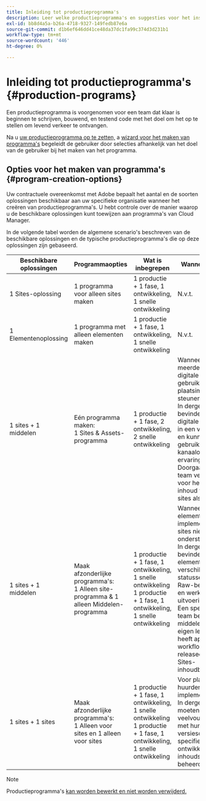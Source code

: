 ```yaml
---
title: Inleiding tot productieprogramma's
description: Leer welke productieprogramma's en suggesties voor het instellen van uw eigen programma zijn.
exl-id: bb8d4a5a-b26a-4718-9327-149fedb87e6a
source-git-commit: d1b6ef646dd41ce48da37dc1fa99c374d3d231b1
workflow-type: tm+mt
source-wordcount: '446'
ht-degree: 0%

---
```



# Inleiding tot productieprogramma&#39;s {#production-programs}

Een productieprogramma is voorgenomen voor een team dat klaar is beginnen te schrijven, bouwend, en testend code met het doel om het op te stellen om levend verkeer te ontvangen.

Na u [uw productieprogramma op te zetten,](creating-production-programs.md) a [wizard voor het maken van programma&#39;s](using-the-wizard.md) begeleidt de gebruiker door selecties afhankelijk van het doel van de gebruiker bij het maken van het programma.

## Opties voor het maken van programma&#39;s {#program-creation-options}

Uw contractuele overeenkomst met Adobe bepaalt het aantal en de soorten oplossingen beschikbaar aan uw specifieke organisatie wanneer het creëren van productieprogramma&#39;s. U hebt controle over de manier waarop u de beschikbare oplossingen kunt toewijzen aan programma&#39;s van Cloud Manager.

In de volgende tabel worden de algemene scenario&#39;s beschreven van de beschikbare oplossingen en de typische productieprogramma&#39;s die op deze oplossingen zijn gebaseerd.

| Beschikbare oplossingen | Programmaopties | Wat is inbegrepen | Wanneer gebruiken | Voorbeelden |
|---------------------|-------------------------------------------------------------------------------|--------------------------------------------------------------------------------------------------------------------------|-------------------------------------------------------------------------------------------------------------------------------------------------------------------------------------------------------------------------------------------------------------------------------------------------------------------------------------------------|--------------------------------------------------------------------------------------------------------------------------------------------------------------------------------------------------------------------------------------------------------------------------------------------------------------------------------------------------------------------------------------------------------------------------------------------------------------------------|
| 1 Sites-oplossing | 1 programma voor alleen sites maken | 1 productie + 1 fase, 1 ontwikkeling, 1 snelle ontwikkeling | N.v.t. | N.v.t. |
| 1 Elementenoplossing | 1 programma met alleen elementen maken | 1 productie + 1 fase, 1 ontwikkeling, 1 snelle ontwikkeling | N.v.t. | N.v.t. |
| 1 sites + 1 middelen | Eén programma maken: <br>1 Sites &amp; Assets-programma | 1 productie + 1 fase, 2 ontwikkeling, 2 snelle ontwikkeling | Wanneer een meerderheid van de digitale activa wordt gebruikt om de plaatsimplementatie te steunen.<br>In dergelijke gevallen bevinden de meeste digitale middelen zich in een voltooide staat en kunnen ze worden gebruikt voor kanaaloverschrijdende ervaringen via sites.<br>Doorgaans is één team verantwoordelijk voor het beheer van inhoud voor zowel sites als middelen. | Afbeeldingen die voornamelijk voor een website worden gebruikt.<br>PDF die worden verspreid via een intern portaal dat in AEM Sites is gebouwd. |
| 1 sites + 1 middelen | Maak afzonderlijke programma&#39;s:<br>1 Alleen site-programma &amp; 1 alleen Middelen-programma | 1 productie + 1 fase, 1 ontwikkeling, 1 snelle ontwikkeling<br>1 productie + 1 fase, 1 ontwikkeling, 1 snelle ontwikkeling | Wanneer veel digitale elementen de implementatie van sites niet rechtstreeks ondersteunen.<br> In dergelijke gevallen bevinden de elementen zich in verschillende statussen, waaronder Raw-bestandstypen en werken in uitvoering.<br>Een speciaal creatief team beheert digitale middelen via zijn eigen levenscyclus en heeft aparte workflows en releasecycli dan het Sites-inhoudbeheerteam. | Raw-afbeeldingen uit een fotoshoot worden opgeslagen in het programma Middelen en er worden slechts een paar foto&#39;s gebruikt voor de implementatie van Sites.<br>Een groot aantal bestandstypen Creative Cloud, zoals Photoshop en Illustrator, worden in AEM Assets beheerd en doorlopen hun eigen goedkeuringswerkstroom voordat een voltooid-element wordt gegenereerd.<br>Gebruik [Verbonden elementen](/help/assets/use-assets-across-connected-assets-instances.md#overview-of-connected-assets) in dergelijke gevallen. |
| 1 sites + 1 sites | Maak afzonderlijke programma&#39;s:<br>1 Alleen voor sites en 1 alleen voor sites | 1 productie + 1 fase, 1 ontwikkeling, 1 snelle ontwikkeling<br>1 productie + 1 fase, 1 ontwikkeling, 1 snelle ontwikkeling | Voor plaatsen multi-huurder implementaties.<br>In dergelijke gevallen, moeten de veelvoudige plaatsen met hun eigen versieschema en specifieke ontwikkeling en inhoudsteams worden beheerd. | Twee handelsmerken met specifieke websites en afzonderlijke ontwikkelingsteams |


>[!NOTE]
>
>Productieprogramma&#39;s [kan worden bewerkt en niet worden verwijderd.](editing-programs.md)
